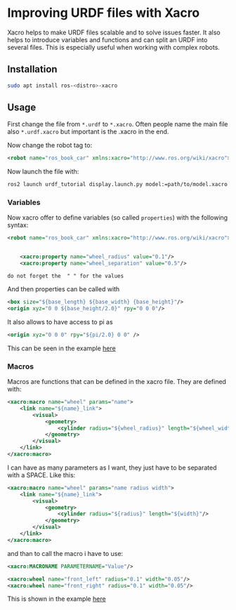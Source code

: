 # Improving URDF files with Xacro

Xacro helps to make URDF files scalable and to solve issues faster. It also helps to introduce variables and functions and can split an URDF into several files. This is especially useful when working with complex robots.

## Installation

```bash
sudo apt install ros-<distro>-xacro
``` 

## Usage
First change the file from `*.urdf` to `*.xacro`. Often people name the main file also `*.urdf.xacro` but important is the .xacro in the end.

Now change the robot tag to:
```xml
<robot name="ros_book_car" xmlns:xacro="http://www.ros.org/wiki/xacro">
```
Now launch the file with:
```bash
ros2 launch urdf_tutorial display.launch.py model:=path/to/model.xacro
```

### Variables
Now xacro offer to define variables (so called `properties`) with the following syntax:
```xml
<robot name="ros_book_car" xmlns:xacro="http://www.ros.org/wiki/xacro">


    <xacro:property name="wheel_radius" value="0.1"/>
    <xacro:property name="wheel_separation" value="0.5"/>
```
`do not forget the  " " for the values`

And then properties can be called with
```xml
<box size="${base_length} ${base_width} {base_height}"/>
<origin xyz="0 0 ${base_height/2.0}" rpy="0 0 0"/>
```
It also allows to have access to pi as
```xml
<origin xyz="0 0 0" rpy="${pi/2.0} 0 0" />
```
This can be seen in the example [here](urdf/ros_book_car.urdf.xacro)

### Macros
Macros are functions that can be defined in the xacro file. They are defined with:
```xml
<xacro:macro name="wheel" params="name">
    <link name="${name}_link">
        <visual>
            <geometry>
                <cylinder radius="${wheel_radius}" length="${wheel_width}"/>
            </geometry>
        </visual>
    </link>
</xacro:macro>
```

I can have as many parameters as I want, they just have to be separated with a SPACE. Like this:
```xml
<xacro:macro name="wheel" params="name radius width">
    <link name="${name}_link">
        <visual>
            <geometry>
                <cylinder radius="${radius}" length="${width}"/>
            </geometry>
        </visual>
    </link>
</xacro:macro>
``` 

and than to call the macro i have to use:
```xml
<xacro:MACRONAME PARAMETERNAME="Value"/>

<xacro:wheel name="front_left" radius="0.1" width="0.05"/>
<xacro:wheel name="front_right" radius="0.1" width="0.05"/>
```
This is shown in the example [here](../urdf/ros_book_car_macro.urdf.xacro)